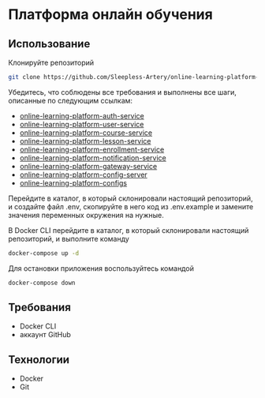 # Платформа онлайн обучения
## Использование
Клонируйте репозиторий
```bash
git clone https://github.com/Sleepless-Artery/online-learning-platform-infra
```
Убедитесь, что соблюдены все требования и выполнены все шаги, описанные по следующим ссылкам:
- [online-learning-platform-auth-service](https://github.com/Sleepless-Artery/online-learning-platform-auth-service)
- [online-learning-platform-user-service](https://github.com/Sleepless-Artery/online-learning-platform-user-service)
- [online-learning-platform-course-service](https://github.com/Sleepless-Artery/online-learning-platform-course-service)
- [online-learning-platform-lesson-service](https://github.com/Sleepless-Artery/online-learning-platform-lesson-service)
- [online-learning-platform-enrollment-service](https://github.com/Sleepless-Artery/online-learning-platform-enrollment-service)
- [online-learning-platform-notification-service](https://github.com/Sleepless-Artery/online-learning-platform-notification-service)
- [online-learning-platform-gateway-service](https://github.com/Sleepless-Artery/online-learning-platform-gateway-service)
- [online-learning-platform-config-server](https://github.com/Sleepless-Artery/online-learning-platform-config-server)
- [online-learning-platform-configs](https://github.com/Sleepless-Artery/online-learning-platform-configs)

Перейдите в каталог, в который склонировали настоящий репозиторий, и создайте файл .env, скопируйте в него код из .env.example и замените значения переменных окружения на нужные.

В Docker CLI перейдите в каталог, в который склонировали настоящий репозиторий, и выполните команду
```bash
docker-compose up -d
```
Для остановки приложения воспользуйтесь командой
```bash
docker-compose down
```
## Требования
- Docker CLI
- аккаунт GitHub
## Технологии
- Docker
- Git
